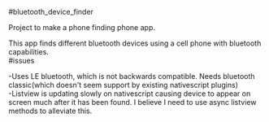 #bluetooth_device_finder

Project to make a phone finding phone app.

This app finds different bluetooth devices using a cell phone with bluetooth capabilities.<br>
#issues

-Uses LE bluetooth, which is not backwards compatible. Needs bluetooth classic(which doesn't seem support by existing nativescript plugins)<br>
-Listview is updating slowly on nativescript causing device to appear on screen much after it has been found. I believe I need to use async listview methods to alleviate this.
